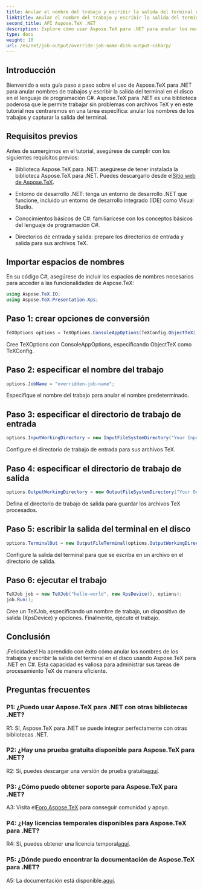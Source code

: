 ```yaml
---
title: Anular el nombre del trabajo y escribir la salida del terminal en el disco (C#)
linktitle: Anular el nombre del trabajo y escribir la salida del terminal en el disco (C#)
second_title: API Aspose.TeX .NET
description: Explore cómo usar Aspose.TeX para .NET para anular los nombres de los trabajos y capturar la salida del terminal. Siga nuestra guía completa para una gestión perfecta de archivos TeX.
type: docs
weight: 10
url: /es/net/job-output/override-job-name-disk-output-csharp/
---
```

## Introducción

Bienvenido a esta guía paso a paso sobre el uso de Aspose.TeX para .NET para anular nombres de trabajos y escribir la salida del terminal en el disco en el lenguaje de programación C#. Aspose.TeX para .NET es una biblioteca poderosa que le permite trabajar sin problemas con archivos TeX y en este tutorial nos centraremos en una tarea específica: anular los nombres de los trabajos y capturar la salida del terminal.

## Requisitos previos

Antes de sumergirnos en el tutorial, asegúrese de cumplir con los siguientes requisitos previos:

-  Biblioteca Aspose.TeX para .NET: asegúrese de tener instalada la biblioteca Aspose.TeX para .NET. Puedes descargarlo desde el[Sitio web de Aspose.TeX](https://releases.aspose.com/tex/net/).

- Entorno de desarrollo .NET: tenga un entorno de desarrollo .NET que funcione, incluido un entorno de desarrollo integrado (IDE) como Visual Studio.

- Conocimientos básicos de C#: familiarícese con los conceptos básicos del lenguaje de programación C#.

- Directorios de entrada y salida: prepare los directorios de entrada y salida para sus archivos TeX.

## Importar espacios de nombres

En su código C#, asegúrese de incluir los espacios de nombres necesarios para acceder a las funcionalidades de Aspose.TeX:

```csharp
using Aspose.TeX.IO;
using Aspose.TeX.Presentation.Xps;
```

## Paso 1: crear opciones de conversión

```csharp
TeXOptions options = TeXOptions.ConsoleAppOptions(TeXConfig.ObjectTeX());
```

Cree TeXOptions con ConsoleAppOptions, especificando ObjectTeX como TeXConfig.

## Paso 2: especificar el nombre del trabajo

```csharp
options.JobName = "overridden-job-name";
```

Especifique el nombre del trabajo para anular el nombre predeterminado.

## Paso 3: especificar el directorio de trabajo de entrada

```csharp
options.InputWorkingDirectory = new InputFileSystemDirectory("Your Input Directory");
```

Configure el directorio de trabajo de entrada para sus archivos TeX.

## Paso 4: especificar el directorio de trabajo de salida

```csharp
options.OutputWorkingDirectory = new OutputFileSystemDirectory("Your Output Directory");
```

Defina el directorio de trabajo de salida para guardar los archivos TeX procesados.

## Paso 5: escribir la salida del terminal en el disco

```csharp
options.TerminalOut = new OutputFileTerminal(options.OutputWorkingDirectory);
```

Configure la salida del terminal para que se escriba en un archivo en el directorio de salida.

## Paso 6: ejecutar el trabajo

```csharp
TeXJob job = new TeXJob("hello-world", new XpsDevice(), options);
job.Run();
```

Cree un TeXJob, especificando un nombre de trabajo, un dispositivo de salida (XpsDevice) y opciones. Finalmente, ejecute el trabajo.

## Conclusión

¡Felicidades! Ha aprendido con éxito cómo anular los nombres de los trabajos y escribir la salida del terminal en el disco usando Aspose.TeX para .NET en C#. Esta capacidad es valiosa para administrar sus tareas de procesamiento TeX de manera eficiente.

## Preguntas frecuentes

### P1: ¿Puedo usar Aspose.TeX para .NET con otras bibliotecas .NET?

R1: Sí, Aspose.TeX para .NET se puede integrar perfectamente con otras bibliotecas .NET.

### P2: ¿Hay una prueba gratuita disponible para Aspose.TeX para .NET?

 R2: Sí, puedes descargar una versión de prueba gratuita[aquí](https://releases.aspose.com/).

### P3: ¿Cómo puedo obtener soporte para Aspose.TeX para .NET?

 A3: Visita el[Foro Aspose.TeX](https://forum.aspose.com/c/tex/47) para conseguir comunidad y apoyo.

### P4: ¿Hay licencias temporales disponibles para Aspose.TeX para .NET?

 R4: Sí, puedes obtener una licencia temporal[aquí](https://purchase.aspose.com/temporary-license/).

### P5: ¿Dónde puedo encontrar la documentación de Aspose.TeX para .NET?

 A5: La documentación está disponible.[aquí](https://reference.aspose.com/tex/net/).